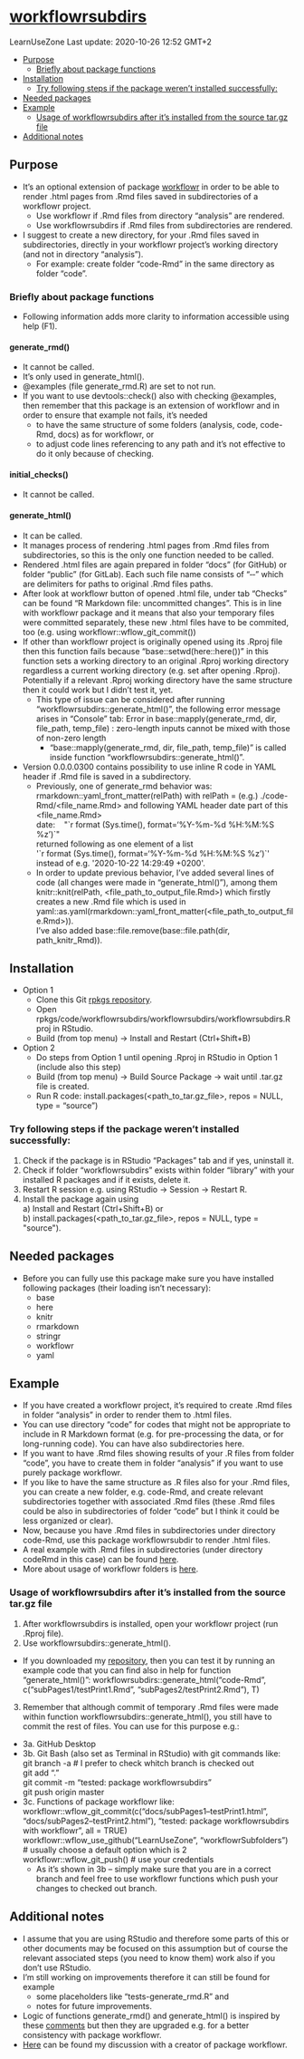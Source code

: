 [workflowrsubdirs](https://github.com/LearnUseZone/workflowrSubfolders)
================
LearnUseZone
Last update: 2020-10-26 12:52 GMT+2

  - [Purpose](#purpose)
      - [Briefly about package
        functions](#briefly-about-package-functions)
  - [Installation](#installation)
      - [Try following steps if the package weren’t installed
        successfully:  
        ](#try-following-steps-if-the-package-werent-installed-successfully)
  - [Needed packages](#needed-packages)
  - [Example](#example)
      - [Usage of workflowrsubdirs after it’s installed from the source
        tar.gz
        file](#usage-of-workflowrsubdirs-after-its-installed-from-the-source-tar.gz-file)
  - [Additional notes](#additional-notes)

## Purpose

  - It’s an optional extension of package
    [workflowr](https://github.com/jdblischak/workflowr) in order to be
    able to render .html pages from .Rmd files saved in subdirectories
    of a workflowr project.
      - Use workflowr if .Rmd files from directory “analysis” are
        rendered.
      - Use workflowrsubdirs if .Rmd files from subdirectories are
        rendered.
  - I suggest to create a new directory, for your .Rmd files saved in
    subdirectories, directly in your workflowr project’s working
    directory (and not in directory “analysis”).
      - For example: create folder “code-Rmd” in the same directory as
        folder “code”.

### Briefly about package functions

  - Following information adds more clarity to information accessible
    using help (F1).

#### generate\_rmd()

  - It cannot be called.
  - It’s only used in generate\_html().
  - @examples (file generate\_rmd.R) are set to not run.
  - If you want to use devtools::check() also with checking @examples,
    then remember that this package is an extension of workflowr and in
    order to ensure that example not fails, it’s needed
      - to have the same structure of some folders (analysis, code,
        code-Rmd, docs) as for workflowr, or
      - to adjust code lines referencing to any path and it’s not
        effective to do it only because of checking.

#### initial\_checks()

  - It cannot be called.

#### generate\_html()

  - It can be called.
  - It manages process of rendering .html pages from .Rmd files from
    subdirectories, so this is the only one function needed to be
    called.
  - Rendered .html files are again prepared in folder “docs” (for
    GitHub) or folder “public” (for GitLab). Each such file name
    consists of “‐‐” which are delimiters for paths to original .Rmd
    files paths.
  - After look at workflowr button of opened .html file, under tab
    “Checks” can be found “R Markdown file: uncommitted changes”. This
    is in line with workflowr package and it means that also your
    temporary files were committed separately, these new .html files
    have to be commited, too (e.g. using
    workflowr::wflow\_git\_commit())
  - If other than workflowr project is originally opened using its
    .Rproj file then this function fails because
    “base::setwd(here::here())” in this function sets a working
    directory to an original .Rproj working directory regardless a
    current working directory (e.g. set after opening .Rproj).
    Potentially if a relevant .Rproj working directory have the same
    structure then it could work but I didn’t test it, yet.
      - This type of issue can be considered after running
        “workflowrsubdirs::generate\_html()”, the following error
        message arises in “Console” tab: Error in
        base::mapply(generate\_rmd, dir, file\_path, temp\_file) :
        zero-length inputs cannot be mixed with those of non-zero length
          - “base::mapply(generate\_rmd, dir, file\_path, temp\_file)”
            is called inside function
            “workflowrsubdirs::generate\_html()”.
  - Version 0.0.0.0300 contains possibility to use inline R code in YAML
    header if .Rmd file is saved in a subdirectory.  
      - Previously, one of generate\_rmd behavior was:  
        rmarkdown::yaml\_front\_matter(relPath) with relPath = (e.g.)
        ./code-Rmd/\<file\_name.Rmd\> and following YAML header date
        part of this \<file\_name.Rmd\>  
        date:    "\`r format (Sys.time(), format=‘%Y-%m-%d %H:%M:%S
        %z’)\`"  
        returned following as one element of a list  
        '\`r format (Sys.time(), format=‘%Y-%m-%d %H:%M:%S %z’)\`'  
        instead of e.g. '2020-10-22 14:29:49 +0200'.
      - In order to update previous behavior, I’ve added several lines
        of code (all changes were made in “generate\_html()”), among
        them knitr::knit(relPath, \<file\_path\_to\_output\_file.Rmd\>)
        which firstly creates a new .Rmd file which is used in
        yaml::as.yaml(rmarkdown::yaml\_front\_matter(\<file\_path\_to\_output\_file.Rmd\>)).  
        I’ve also added base::file.remove(base::file.path(dir,
        path\_knitr\_Rmd)).

## Installation

  - Option 1
      - Clone this Git [rpkgs
        repository](https://github.com/LearnUseZone/rpkgs).
      - Open
        rpkgs/code/workflowrsubdirs/workflowrsubdirs/workflowrsubdirs.Rproj
        in RStudio.
      - Build (from top menu) -\> Install and Restart (Ctrl+Shift+B)
  - Option 2
      - Do steps from Option 1 until opening .Rproj in RStudio in Option
        1 (include also this step)
      - Build (from top menu) -\> Build Source Package -\> wait until
        .tar.gz file is created.
      - Run R code: install.packages(\<path\_to\_tar.gz\_file\>, repos =
        NULL, type = “source”)

### Try following steps if the package weren’t installed successfully:  

1.  Check if the package is in RStudio “Packages” tab and if yes,
    uninstall it.
2.  Check if folder “workflowrsubdirs” exists within folder “library”
    with your installed R packages and if it exists, delete it.
3.  Restart R session e.g. using RStudio -\> Session -\> Restart R.
4.  Install the package again using  
    a) Install and Restart (Ctrl+Shift+B) or  
    b) install.packages(\<path\_to\_tar.gz\_file\>, repos = NULL, type =
    "source").

## Needed packages

  - Before you can fully use this package make sure you have installed
    following packages (their loading isn’t necessary):  
      - base
      - here
      - knitr
      - rmarkdown
      - stringr
      - workflowr
      - yaml

## Example

  - If you have created a workflowr project, it’s required to create
    .Rmd files in folder “analysis” in order to render them to .html
    files.
  - You can use directory “code” for codes that might not be appropriate
    to include in R Markdown format (e.g. for pre-processing the data,
    or for long-running code). You can have also subdirectories here.
  - If you want to have .Rmd files showing results of your .R files from
    folder “code”, you have to create them in folder “analysis” if you
    want to use purely package workflowr.
  - If you like to have the same structure as .R files also for your
    .Rmd files, you can create a new folder, e.g. code-Rmd, and create
    relevant subdirectories together with associated .Rmd files (these
    .Rmd files could be also in subdirectories of folder “code” but I
    think it could be less organized or clear).
  - Now, because you have .Rmd files in subdirectories under directory
    code-Rmd, use this package workflowrsubdir to render .html files.
  - A real example with .Rmd files in subdirectories (under directory
    codeRmd in this case) can be found
    [here](https://github.com/LearnUseZone/workflowrSubfolders).
  - More about usage of workflowr folders is
    [here](https://jdblischak.github.io/workflowr/articles/wflow-01-getting-started.html).

### Usage of workflowrsubdirs after it’s installed from the source tar.gz file

1.  After workflowrsubdirs is installed, open your workflowr project
    (run .Rproj file).
2.  Use workflowrsubdirs::generate\_html().

<!-- end list -->

  - If you downloaded my
    [repository](https://github.com/LearnUseZone/workflowrSubfolders),
    then you can test it by running an example code that you can find
    also in help for function “generate\_html()”:
    workflowrsubdirs::generate\_html(“code-Rmd”,
    c(“subPages1/testPrint1.Rmd”, “subPages2/testPrint2.Rmd”), T)

<!-- end list -->

3.  Remember that although commit of temporary .Rmd files were made
    within function workflowrsubdirs::generate\_html(), you still have
    to commit the rest of files. You can use for this purpose e.g.:

<!-- end list -->

  - 3a. GitHub Desktop
  - 3b. Git Bash (also set as Terminal in RStudio) with git commands
    like:  
    git branch -a \# I prefer to check whitch branch is checked out  
    git add “.”  
    git commit -m “tested: package workflowrsubdirs”  
    git push origin master
  - 3c. Functions of package workflowr like:  
    workflowr::wflow\_git\_commit(c(“docs/subPages1–testPrint1.html”,
    “docs/subPages2–testPrint2.html”), “tested: package
    workflowrsubdirs with workflowr”, all = TRUE)  
    workflowr::wflow\_use\_github(“LearnUseZone”, “workflowrSubfolders”)
    \# usually choose a default option which is 2  
    workflowr::wflow\_git\_push() \# use your credentials  
      - As it’s shown in 3b – simply make sure that you are in a correct
        branch and feel free to use workflowr functions which push your
        changes to checked out branch.

## Additional notes

  - I assume that you are using RStudio and therefore some parts of this
    or other documents may be focused on this assumption but of course
    the relevant associated steps (you need to know them) work also if
    you don’t use RStudio.
  - I’m still working on improvements therefore it can still be found
    for example
      - some placeholders like “tests-generate\_rmd.R” and
      - notes for future improvements.
  - Logic of functions generate\_rmd() and generate\_html() is inspired
    by these
    [comments](https://github.com/jdblischak/workflowr/issues/95) but
    then they are upgraded e.g. for a better consistency with package
    workflowr.  
  - [Here](https://github.com/jdblischak/workflowr/issues/220) can be
    found my discussion with a creator of package workflowr.
